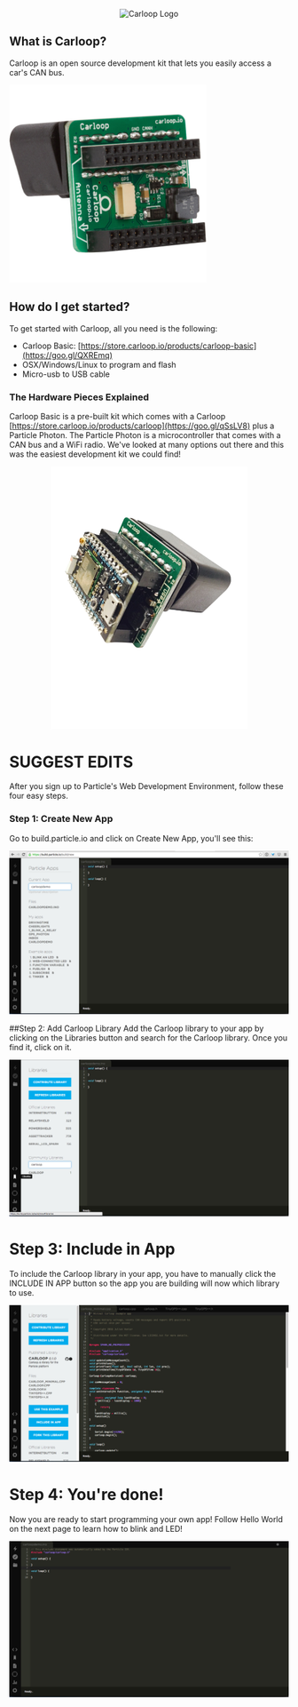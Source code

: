 <p align="center">
  <img src="https://github.com/carloop/hardware/blob/master/images/carloop%20with%20text.png?raw=true" alt="Carloop Logo"/>
</p>

## What is Carloop?
Carloop is an open source development kit that lets you easily access a car's CAN bus.

<a href="images/Photo2_750.jpg" data-caption="Carloop" data-fancybox="what-is-carloop">
  <img src="images/Photo2_750.jpg" width="355"/>
</a>

## How do I get started?
To get started with Carloop, all you need is the following:
- Carloop Basic: [https://store.carloop.io/products/carloop-basic](https://goo.gl/QXREmq)
- OSX/Windows/Linux to program and flash
- Micro-usb to USB cable

### The Hardware Pieces Explained
Carloop Basic is a pre-built kit which comes with a Carloop [https://store.carloop.io/products/carloop](https://goo.gl/qSsLV8) plus a Particle Photon.  The Particle Photon is a microcontroller that comes with a CAN bus and a WiFi radio.  We've looked at many options out there and this was the easiest development kit we could find!

<p align="center">
<a href="images/Carloop Basic_Transparent_BG.png" data-caption="Carloop Basic" data-fancybox="what-is-carloop">
  <img src="images/Carloop Basic_Transparent_BG.png" width="355"/>
</a>
</p>


# SUGGEST EDITS
After you sign up to Particle's Web Development Environment, follow these four easy steps.

### Step 1: Create New App
Go to build.particle.io and click on Create New App, you'll see this:

<a href="images/create_new_particle_app.png" data-caption="Create a new app" data-fancybox="getting-started">
  <img src="images/create_new_particle_app.png">
</a>


##Step 2: Add Carloop Library
Add the Carloop library to your app by clicking on the Libraries button and search for the Carloop library. Once you find it, click on it.

<a href="images/library_create.png" data-caption="Search for the Carloop library" data-fancybox="getting-started">
  <img src="images/library_create.png">
</a>

# Step 3: Include in App
To include the Carloop library in your app, you have to manually click the INCLUDE IN APP button so the app you are building will now which library to use.

<a href="images/include_library.png" data-caption="Include the Carloop library" data-fancybox="getting-started">
  <img src="images/include_library.png">
</a>

# Step 4: You're done!
Now you are ready to start programming your own app! Follow Hello World on the next page to learn how to blink and LED!

<a href="images/library_included.png" data-caption="Start using the library in your code" data-fancybox="getting-started">
  <img src="images/library_included.png">
</a>

